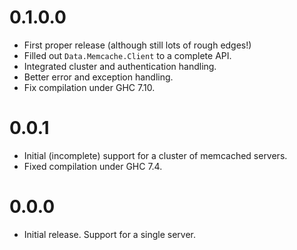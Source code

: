 # 0.1.0.0

* First proper release (although still lots of rough edges!)
* Filled out `Data.Memcache.Client` to a complete API.
* Integrated cluster and authentication handling.
* Better error and exception handling.
* Fix compilation under GHC 7.10.

# 0.0.1

* Initial (incomplete) support for a cluster of memcached servers.
* Fixed compilation under GHC 7.4.

# 0.0.0

* Initial release. Support for a single server.


